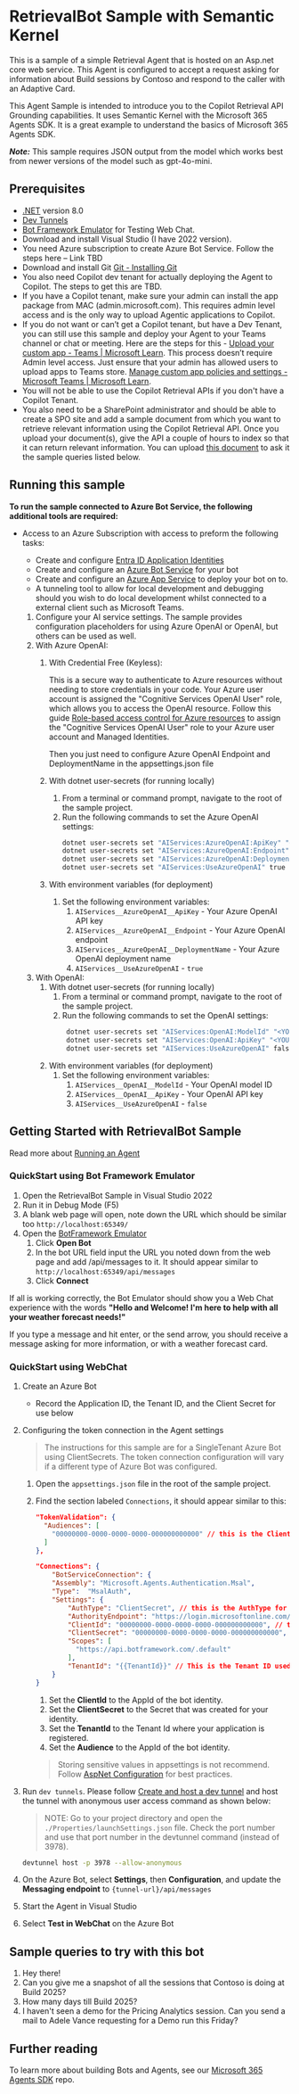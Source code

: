 ﻿# RetrievalBot Sample with Semantic Kernel

This is a sample of a simple Retrieval Agent that is hosted on an Asp.net core web service.  This Agent is configured to accept a request asking for information about Build sessions by Contoso and respond to the caller with an Adaptive Card.

This Agent Sample is intended to introduce you to the Copilot Retrieval API Grounding capabilities. It uses Semantic Kernel with the Microsoft 365 Agents SDK. It is a great example to understand the basics of Microsoft 365 Agents SDK.

***Note:*** This sample requires JSON output from the model which works best from newer versions of the model such as gpt-4o-mini.

## Prerequisites

- [.NET](https://dotnet.microsoft.com/en-us/download/dotnet/8.0) version 8.0
- [Dev Tunnels](https://learn.microsoft.com/en-us/azure/developer/dev-tunnels/get-started)
- [Bot Framework Emulator](https://github.com/Microsoft/BotFramework-Emulator/releases) for Testing Web Chat.
- Download and install Visual Studio (I have 2022 version).
- You need Azure subscription to create Azure Bot Service. Follow the steps here – Link TBD
- Download and install Git [Git - Installing Git](https://git-scm.com/book/en/v2/Getting-Started-Installing-Git)
- You also need Copilot dev tenant for actually deploying the Agent to Copilot. The steps to get this are TBD.
- If you have a Copilot tenant, make sure your admin can install the app package from MAC (admin.microsoft.com). This requires admin level access and is the only way to upload Agentic applications to Copilot.
- If you do not want or can’t get a Copilot tenant, but have a Dev Tenant, you can still use this sample and deploy your Agent to your Teams channel or chat or meeting. Here are the steps for this - [Upload your custom app - Teams | Microsoft Learn](https://learn.microsoft.com/en-us/microsoftteams/platform/concepts/deploy-and-publish/apps-upload). This process doesn’t require Admin level access. Just ensure that your admin has allowed users to upload apps to Teams store. [Manage custom app policies and settings - Microsoft Teams | Microsoft Learn](https://learn.microsoft.com/en-us/microsoftteams/teams-custom-app-policies-and-settings).
- You will not be able to use the Copilot Retrieval APIs if you don't have a Copilot Tenant.
- You also need to be a SharePoint administrator and should be able to create a SPO site and add a sample document from which you want to retrieve relevant information using the Copilot Retrieval API. Once you upload your document(s), give the API a couple of hours to index so that it can return relevant information. You can upload [this document](https://microsoft-my.sharepoint-df.com/:w:/p/sakov/EciAV44ukzpDmCU5N8BmA-YBQpVf_CGJHLvDyaxX59mrQw?e=nQqFuN) to ask it the sample queries listed below.


## Running this sample

**To run the sample connected to Azure Bot Service, the following additional tools are required:**

- Access to an Azure Subscription with access to preform the following tasks:
    - Create and configure [Entra ID Application Identities](https://aka.ms/AgentsSDK-CreateBot)
    - Create and configure an [Azure Bot Service](https://aka.ms/azuredeployment) for your bot
    - Create and configure an [Azure App Service](https://learn.microsoft.com/azure/app-service/) to deploy your bot on to.
    - A tunneling tool to allow for local development and debugging should you wish to do local development whilst connected to a external client such as Microsoft Teams.

    1. Configure your AI service settings. The sample provides configuration placeholders for using Azure OpenAI or OpenAI, but others can be used as well.
    1. With Azure OpenAI:
        1. With Credential Free (Keyless):
        
           This is a secure way to authenticate to Azure resources without needing to store credentials in your code. Your Azure user account is assigned the "Cognitive Services OpenAI User" role, which allows you to access the OpenAI resource.
           Follow this guide [Role-based access control for Azure resources](https://learn.microsoft.com/en-us/azure/ai-services/openai/how-to/role-based-access-control) to assign the "Cognitive Services OpenAI User" role to your Azure user account and Managed Identities.    
           
           Then you just need to configure Azure OpenAI Endpoint and DeploymentName in the appsettings.json file
        
        1. With dotnet user-secrets (for running locally)
            1. From a terminal or command prompt, navigate to the root of the sample project.
            1. Run the following commands to set the Azure OpenAI settings:
				```bash
				dotnet user-secrets set "AIServices:AzureOpenAI:ApiKey" "<YOUR_AZURE_OPENAI_API_KEY>"
                dotnet user-secrets set "AIServices:AzureOpenAI:Endpoint" "<YOUR_AZURE_OPENAI_ENDPOINT>"
                dotnet user-secrets set "AIServices:AzureOpenAI:DeploymentName" "<YOUR_AZURE_OPENAI_DEPLOYMENT_NAME>"
                dotnet user-secrets set "AIServices:UseAzureOpenAI" true
                ```
        1. With environment variables (for deployment)
            1. Set the following environment variables:
                1. `AIServices__AzureOpenAI__ApiKey` - Your Azure OpenAI API key
                1. `AIServices__AzureOpenAI__Endpoint` - Your Azure OpenAI endpoint
                1. `AIServices__AzureOpenAI__DeploymentName` - Your Azure OpenAI deployment name
                1. `AIServices__UseAzureOpenAI` - `true`
    1. With OpenAI:
		1. With dotnet user-secrets (for running locally)
			1. From a terminal or command prompt, navigate to the root of the sample project.
			1. Run the following commands to set the OpenAI settings:
               ```bash
				dotnet user-secrets set "AIServices:OpenAI:ModelId" "<YOUR_OPENAI_MODEL_ID_>"
                dotnet user-secrets set "AIServices:OpenAI:ApiKey" "<YOUR_OPENAI_API_KEY_>"
                dotnet user-secrets set "AIServices:UseAzureOpenAI" false
                ```
        1. With environment variables (for deployment)
            1. Set the following environment variables:
                1. `AIServices__OpenAI__ModelId` - Your OpenAI model ID
                1. `AIServices__OpenAI__ApiKey` - Your OpenAI API key
                1. `AIServices__UseAzureOpenAI` - `false`

## Getting Started with RetrievalBot Sample

Read more about [Running an Agent](../../../docs/HowTo/running-an-agent.md)

### QuickStart using Bot Framework Emulator

1. Open the RetrievalBot Sample in Visual Studio 2022
1. Run it in Debug Mode (F5)
1. A blank web page will open, note down the URL which should be similar too `http://localhost:65349/`
1. Open the [BotFramework Emulator](https://github.com/Microsoft/BotFramework-Emulator/releases)
    1. Click **Open Bot**
    1. In the bot URL field input the URL you noted down from the web page and add /api/messages to it. It should appear similar to `http://localhost:65349/api/messages`
    1. Click **Connect**

If all is working correctly, the Bot Emulator should show you a Web Chat experience with the words **"Hello and Welcome! I'm here to help with all your weather forecast needs!"**

If you type a message and hit enter, or the send arrow, you should receive a message asking for more information, or with a weather forecast card.

### QuickStart using WebChat

1. Create an Azure Bot
   - Record the Application ID, the Tenant ID, and the Client Secret for use below

1. Configuring the token connection in the Agent settings
   > The instructions for this sample are for a SingleTenant Azure Bot using ClientSecrets.  The token connection configuration will vary if a different type of Azure Bot was configured.

   1. Open the `appsettings.json` file in the root of the sample project.

   1. Find the section labeled `Connections`,  it should appear similar to this:

      ```json
      "TokenValidation": {
        "Audiences": [
          "00000000-0000-0000-0000-000000000000" // this is the Client ID used for the Azure Bot
        ]
      },

      "Connections": {
          "BotServiceConnection": {
          "Assembly": "Microsoft.Agents.Authentication.Msal",
          "Type":  "MsalAuth",
          "Settings": {
              "AuthType": "ClientSecret", // this is the AuthType for the connection, valid values can be found in Microsoft.Agents.Authentication.Msal.Model.AuthTypes.  The default is ClientSecret.
              "AuthorityEndpoint": "https://login.microsoftonline.com/{{TenantId}}",
              "ClientId": "00000000-0000-0000-0000-000000000000", // this is the Client ID used for the connection.
              "ClientSecret": "00000000-0000-0000-0000-000000000000", // this is the Client Secret used for the connection.
              "Scopes": [
                "https://api.botframework.com/.default"
              ],
              "TenantId": "{{TenantId}}" // This is the Tenant ID used for the Connection. 
          }
      }
      ```

      1. Set the **ClientId** to the AppId of the bot identity.
      1. Set the **ClientSecret** to the Secret that was created for your identity.
      1. Set the **TenantId** to the Tenant Id where your application is registered.
      1. Set the **Audience** to the AppId of the bot identity.
      
      > Storing sensitive values in appsettings is not recommend.  Follow [AspNet Configuration](https://learn.microsoft.com/en-us/aspnet/core/fundamentals/configuration/?view=aspnetcore-9.0) for best practices.

1. Run `dev tunnels`. Please follow [Create and host a dev tunnel](https://learn.microsoft.com/en-us/azure/developer/dev-tunnels/get-started?tabs=windows) and host the tunnel with anonymous user access command as shown below:
   > NOTE: Go to your project directory and open the `./Properties/launchSettings.json` file. Check the port number and use that port number in the devtunnel command (instead of 3978).

   ```bash
   devtunnel host -p 3978 --allow-anonymous
   ```

1. On the Azure Bot, select **Settings**, then **Configuration**, and update the **Messaging endpoint** to `{tunnel-url}/api/messages`

1. Start the Agent in Visual Studio

1. Select **Test in WebChat** on the Azure Bot


## Sample queries to try with this bot
1. Hey there!
2. Can you give me a snapshot of all the sessions that Contoso is doing at Build 2025?
3. How many days till Build 2025?
4. I haven't seen a demo for the Pricing Analytics session. Can you send a mail to Adele Vance requesting for a Demo run this Friday? 


## Further reading
To learn more about building Bots and Agents, see our [Microsoft 365 Agents SDK](https://github.com/microsoft/agents) repo.
